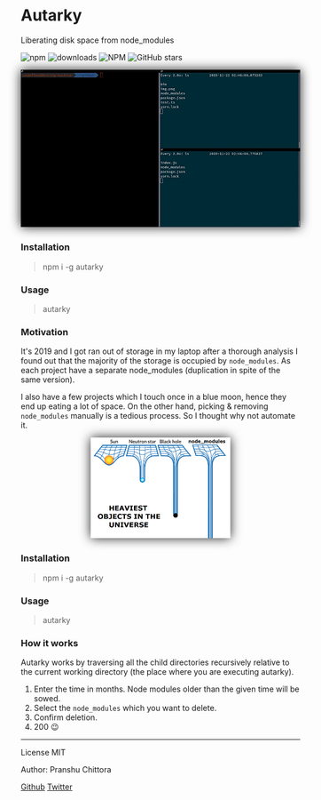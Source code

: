# Autarky

Liberating disk space from node_modules

![npm](https://img.shields.io/npm/v/autarky)
![downloads](https://img.shields.io/npm/dm/autarky?style=flat)
![NPM](https://img.shields.io/npm/l/autarky)
![GitHub stars](https://img.shields.io/github/stars/pranshuchittora/autarky?style=social)

<div align="center" style="filter: drop-shadow(0px 0px 10px #222);">
<img src='https://raw.githubusercontent.com/pranshuchittora/autarky/master/docs/assets/demo.gif'/>
</div>

### Installation

> npm i -g autarky

### Usage

> autarky

### Motivation

It's 2019 and I got ran out of storage in my laptop after a thorough analysis I found out that the majority of the storage is occupied by `node_modules`. As each project have a separate node_modules (duplication in spite of the same version).

I also have a few projects which I touch once in a blue moon, hence they end up eating a lot of space. On the other hand, picking & removing `node_modules` manually is a tedious process. So I thought why not automate it.

<div  align="center" style="filter: drop-shadow(0px 0px 10px #222);">
<img width="50%"  src='https://raw.githubusercontent.com/pranshuchittora/autarky/master/docs/assets/heavy.png'/>
</div>

### Installation

> npm i -g autarky

### Usage

> autarky

### How it works

Autarky works by traversing all the child directories recursively relative to the current working directory (the place where you are executing autarky).

1. Enter the time in months. Node modules older than the given time will be sowed.
2. Select the `node_modules` which you want to delete.
3. Confirm deletion.
4. 200 😉

---

License MIT

Author: Pranshu Chittora

[Github](https://github.com/pranshuchittora/)
[Twitter](https://twitter.com/pranshuchittora)
